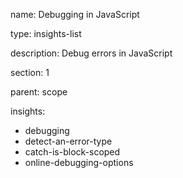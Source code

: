 name: Debugging in JavaScript

type: insights-list

description: Debug errors in JavaScript

section: 1

parent: scope

insights:
  - debugging
  - detect-an-error-type
  - catch-is-block-scoped
  - online-debugging-options
